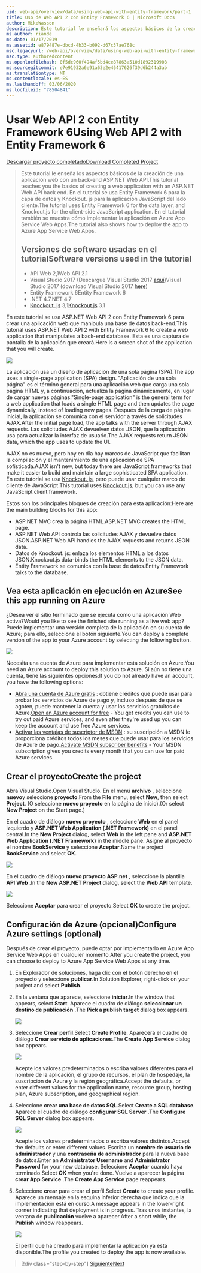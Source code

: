 ```yaml
---
uid: web-api/overview/data/using-web-api-with-entity-framework/part-1
title: Uso de Web API 2 con Entity Framework 6 | Microsoft Docs
author: MikeWasson
description: Este tutorial le enseñará los aspectos básicos de la creación de una aplicación web con un ASP.NET Web API back-end. En el tutorial se usa Entity Framework 6 para los datos...
ms.author: riande
ms.date: 01/17/2019
ms.assetid: e879487e-dbcd-4b33-b092-d67c37ae768c
msc.legacyurl: /web-api/overview/data/using-web-api-with-entity-framework/part-1
msc.type: authoredcontent
ms.openlocfilehash: 0f5dc960f494af5bd4ce87863a510d1892319908
ms.sourcegitcommit: e7e91932a6e91a63e2e46417626f39d6b244a3ab
ms.translationtype: MT
ms.contentlocale: es-ES
ms.lasthandoff: 03/06/2020
ms.locfileid: "78504841"
---
```

# <a name="using-web-api-2-with-entity-framework-6"></a><span data-ttu-id="a6cd6-104">Usar Web API 2 con Entity Framework 6</span><span class="sxs-lookup"><span data-stu-id="a6cd6-104">Using Web API 2 with Entity Framework 6</span></span>

[<span data-ttu-id="a6cd6-105">Descargar proyecto completado</span><span class="sxs-lookup"><span data-stu-id="a6cd6-105">Download Completed Project</span></span>](https://github.com/MikeWasson/BookService)

> <span data-ttu-id="a6cd6-106">Este tutorial le enseña los aspectos básicos de la creación de una aplicación web con un back-end ASP.NET Web API.</span><span class="sxs-lookup"><span data-stu-id="a6cd6-106">This tutorial teaches you the basics of creating a web application with an ASP.NET Web API back end.</span></span> <span data-ttu-id="a6cd6-107">En el tutorial se usa Entity Framework 6 para la capa de datos y Knockout. js para la aplicación JavaScript del lado cliente.</span><span class="sxs-lookup"><span data-stu-id="a6cd6-107">The tutorial uses Entity Framework 6 for the data layer, and Knockout.js for the client-side JavaScript application.</span></span> <span data-ttu-id="a6cd6-108">En el tutorial también se muestra cómo implementar la aplicación en Azure App Service Web Apps.</span><span class="sxs-lookup"><span data-stu-id="a6cd6-108">The tutorial also shows how to deploy the app to Azure App Service Web Apps.</span></span>
>
> ## <a name="software-versions-used-in-the-tutorial"></a><span data-ttu-id="a6cd6-109">Versiones de software usadas en el tutorial</span><span class="sxs-lookup"><span data-stu-id="a6cd6-109">Software versions used in the tutorial</span></span>
>
> - <span data-ttu-id="a6cd6-110">API Web 2,1</span><span class="sxs-lookup"><span data-stu-id="a6cd6-110">Web API 2.1</span></span>
> - <span data-ttu-id="a6cd6-111">Visual Studio 2017 (Descargue Visual Studio 2017 [aquí](https://visualstudio.microsoft.com/downloads/?utm_medium=microsoft&utm_source=docs.microsoft.com&utm_campaign=button+cta&utm_content=download+vs2017))</span><span class="sxs-lookup"><span data-stu-id="a6cd6-111">Visual Studio 2017 (download Visual Studio 2017 [here](https://visualstudio.microsoft.com/downloads/?utm_medium=microsoft&utm_source=docs.microsoft.com&utm_campaign=button+cta&utm_content=download+vs2017))</span></span>
> - <span data-ttu-id="a6cd6-112">Entity Framework 6</span><span class="sxs-lookup"><span data-stu-id="a6cd6-112">Entity Framework 6</span></span>
> - <span data-ttu-id="a6cd6-113">.NET 4.7</span><span class="sxs-lookup"><span data-stu-id="a6cd6-113">.NET 4.7</span></span>
> - <span data-ttu-id="a6cd6-114">[Knockout. js](http://knockoutjs.com/) 3,1</span><span class="sxs-lookup"><span data-stu-id="a6cd6-114">[Knockout.js](http://knockoutjs.com/) 3.1</span></span>

<span data-ttu-id="a6cd6-115">En este tutorial se usa ASP.NET Web API 2 con Entity Framework 6 para crear una aplicación web que manipula una base de datos back-end.</span><span class="sxs-lookup"><span data-stu-id="a6cd6-115">This tutorial uses ASP.NET Web API 2 with Entity Framework 6 to create a web application that manipulates a back-end database.</span></span> <span data-ttu-id="a6cd6-116">Esta es una captura de pantalla de la aplicación que creará.</span><span class="sxs-lookup"><span data-stu-id="a6cd6-116">Here is a screen shot of the application that you will create.</span></span>

[![](part-1/_static/image2.png)](part-1/_static/image1.png)

<span data-ttu-id="a6cd6-117">La aplicación usa un diseño de aplicación de una sola página (SPA).</span><span class="sxs-lookup"><span data-stu-id="a6cd6-117">The app uses a single-page application (SPA) design.</span></span> <span data-ttu-id="a6cd6-118">"Aplicación de una sola página" es el término general para una aplicación web que carga una sola página HTML y, a continuación, actualiza la página dinámicamente, en lugar de cargar nuevas páginas.</span><span class="sxs-lookup"><span data-stu-id="a6cd6-118">"Single-page application" is the general term for a web application that loads a single HTML page and then updates the page dynamically, instead of loading new pages.</span></span> <span data-ttu-id="a6cd6-119">Después de la carga de página inicial, la aplicación se comunica con el servidor a través de solicitudes AJAX.</span><span class="sxs-lookup"><span data-stu-id="a6cd6-119">After the initial page load, the app talks with the server through AJAX requests.</span></span> <span data-ttu-id="a6cd6-120">Las solicitudes AJAX devuelven datos JSON, que la aplicación usa para actualizar la interfaz de usuario.</span><span class="sxs-lookup"><span data-stu-id="a6cd6-120">The AJAX requests return JSON data, which the app uses to update the UI.</span></span>

<span data-ttu-id="a6cd6-121">AJAX no es nuevo, pero hoy en día hay marcos de JavaScript que facilitan la compilación y el mantenimiento de una aplicación de SPA sofisticada.</span><span class="sxs-lookup"><span data-stu-id="a6cd6-121">AJAX isn't new, but today there are JavaScript frameworks that make it easier to build and maintain a large sophisticated SPA application.</span></span> <span data-ttu-id="a6cd6-122">En este tutorial se usa [Knockout. js](http://knockoutjs.com/), pero puede usar cualquier marco de cliente de JavaScript.</span><span class="sxs-lookup"><span data-stu-id="a6cd6-122">This tutorial uses [Knockout.js](http://knockoutjs.com/), but you can use any JavaScript client framework.</span></span>

<span data-ttu-id="a6cd6-123">Estos son los principales bloques de creación para esta aplicación:</span><span class="sxs-lookup"><span data-stu-id="a6cd6-123">Here are the main building blocks for this app:</span></span>

- <span data-ttu-id="a6cd6-124">ASP.NET MVC crea la página HTML.</span><span class="sxs-lookup"><span data-stu-id="a6cd6-124">ASP.NET MVC creates the HTML page.</span></span>
- <span data-ttu-id="a6cd6-125">ASP.NET Web API controla las solicitudes AJAX y devuelve datos JSON.</span><span class="sxs-lookup"><span data-stu-id="a6cd6-125">ASP.NET Web API handles the AJAX requests and returns JSON data.</span></span>
- <span data-ttu-id="a6cd6-126">Datos de Knockout. js: enlaza los elementos HTML a los datos JSON.</span><span class="sxs-lookup"><span data-stu-id="a6cd6-126">Knockout.js data-binds the HTML elements to the JSON data.</span></span>
- <span data-ttu-id="a6cd6-127">Entity Framework se comunica con la base de datos.</span><span class="sxs-lookup"><span data-stu-id="a6cd6-127">Entity Framework talks to the database.</span></span>

## <a name="see-this-app-running-on-azure"></a><span data-ttu-id="a6cd6-128">Vea esta aplicación en ejecución en Azure</span><span class="sxs-lookup"><span data-stu-id="a6cd6-128">See this app running on Azure</span></span>

<span data-ttu-id="a6cd6-129">¿Desea ver el sitio terminado que se ejecuta como una aplicación Web activa?</span><span class="sxs-lookup"><span data-stu-id="a6cd6-129">Would you like to see the finished site running as a live web app?</span></span> <span data-ttu-id="a6cd6-130">Puede implementar una versión completa de la aplicación en su cuenta de Azure; para ello, seleccione el botón siguiente.</span><span class="sxs-lookup"><span data-stu-id="a6cd6-130">You can deploy a complete version of the app to your Azure account by selecting the following button.</span></span>

[![](http://azuredeploy.net/deploybutton.png)](https://azuredeploy.net/?WT.mc_id=deploy_azure_aspnet&repository=https://github.com/tfitzmac/BookService)

<span data-ttu-id="a6cd6-131">Necesita una cuenta de Azure para implementar esta solución en Azure.</span><span class="sxs-lookup"><span data-stu-id="a6cd6-131">You need an Azure account to deploy this solution to Azure.</span></span> <span data-ttu-id="a6cd6-132">Si aún no tiene una cuenta, tiene las siguientes opciones:</span><span class="sxs-lookup"><span data-stu-id="a6cd6-132">If you do not already have an account, you have the following options:</span></span>

- <span data-ttu-id="a6cd6-133">[Abra una cuenta de Azure gratis](https://azure.microsoft.com/pricing/free-trial/?WT.mc_id=A443DD604) : obtiene créditos que puede usar para probar los servicios de Azure de pago y, incluso después de que se agoten, puede mantener la cuenta y usar los servicios gratuitos de Azure.</span><span class="sxs-lookup"><span data-stu-id="a6cd6-133">[Open an Azure account for free](https://azure.microsoft.com/pricing/free-trial/?WT.mc_id=A443DD604) - You get credits you can use to try out paid Azure services, and even after they're used up you can keep the account and use free Azure services.</span></span>
- <span data-ttu-id="a6cd6-134">[Activar las ventajas de suscriptor de MSDN](https://azure.microsoft.com/pricing/member-offers/msdn-benefits-details/?WT.mc_id=A443DD604) : su suscripción a MSDN le proporciona créditos todos los meses que puede usar para los servicios de Azure de pago.</span><span class="sxs-lookup"><span data-stu-id="a6cd6-134">[Activate MSDN subscriber benefits](https://azure.microsoft.com/pricing/member-offers/msdn-benefits-details/?WT.mc_id=A443DD604) - Your MSDN subscription gives you credits every month that you can use for paid Azure services.</span></span>

## <a name="create-the-project"></a><span data-ttu-id="a6cd6-135">Crear el proyecto</span><span class="sxs-lookup"><span data-stu-id="a6cd6-135">Create the project</span></span>

<span data-ttu-id="a6cd6-136">Abra Visual Studio.</span><span class="sxs-lookup"><span data-stu-id="a6cd6-136">Open Visual Studio.</span></span> <span data-ttu-id="a6cd6-137">En el menú **archivo** , seleccione **nuevo**y seleccione **proyecto**.</span><span class="sxs-lookup"><span data-stu-id="a6cd6-137">From the **File** menu, select **New**, then select **Project**.</span></span> <span data-ttu-id="a6cd6-138">(O seleccione **nuevo proyecto** en la página de inicio).</span><span class="sxs-lookup"><span data-stu-id="a6cd6-138">(Or select **New Project** on the Start page.)</span></span>

<span data-ttu-id="a6cd6-139">En el cuadro de diálogo **nuevo proyecto** , seleccione **Web** en el panel izquierdo y **ASP.NET Web Application (.NET Framework)** en el panel central.</span><span class="sxs-lookup"><span data-stu-id="a6cd6-139">In the **New Project** dialog, select **Web** in the left pane and **ASP.NET Web Application (.NET Framework)** in the middle pane.</span></span> <span data-ttu-id="a6cd6-140">Asigne al proyecto el nombre **BookService** y seleccione **Aceptar**.</span><span class="sxs-lookup"><span data-stu-id="a6cd6-140">Name the project **BookService** and select **OK**.</span></span>

[![](part-1/_static/image11.png)](part-1/_static/image11.png)

<span data-ttu-id="a6cd6-141">En el cuadro de diálogo **nuevo proyecto ASP.net** , seleccione la plantilla **API Web** .</span><span class="sxs-lookup"><span data-stu-id="a6cd6-141">In the **New ASP.NET Project** dialog, select the **Web API** template.</span></span>

[![](part-1/_static/image12.png)](part-1/_static/image12.png)

<span data-ttu-id="a6cd6-142">Seleccione **Aceptar** para crear el proyecto.</span><span class="sxs-lookup"><span data-stu-id="a6cd6-142">Select **OK** to create the project.</span></span>

## <a name="configure-azure-settings-optional"></a><span data-ttu-id="a6cd6-143">Configuración de Azure (opcional)</span><span class="sxs-lookup"><span data-stu-id="a6cd6-143">Configure Azure settings (optional)</span></span>

<span data-ttu-id="a6cd6-144">Después de crear el proyecto, puede optar por implementarlo en Azure App Service Web Apps en cualquier momento.</span><span class="sxs-lookup"><span data-stu-id="a6cd6-144">After you create the project, you can choose to deploy to Azure App Service Web Apps at any time.</span></span> 

1. <span data-ttu-id="a6cd6-145">En Explorador de soluciones, haga clic con el botón derecho en el proyecto y seleccione **publicar**.</span><span class="sxs-lookup"><span data-stu-id="a6cd6-145">In Solution Explorer, right-click on your project and select **Publish**.</span></span>

2. <span data-ttu-id="a6cd6-146">En la ventana que aparece, seleccione **iniciar**.</span><span class="sxs-lookup"><span data-stu-id="a6cd6-146">In the window that appears, select **Start**.</span></span> <span data-ttu-id="a6cd6-147">Aparece el cuadro de diálogo **seleccionar un destino de publicación** .</span><span class="sxs-lookup"><span data-stu-id="a6cd6-147">The **Pick a publish target** dialog box appears.</span></span>

   [![](part-1/_static/image14.png)](part-1/_static/image14.png)

3. <span data-ttu-id="a6cd6-148">Seleccione **Crear perfil**.</span><span class="sxs-lookup"><span data-stu-id="a6cd6-148">Select **Create Profile**.</span></span> <span data-ttu-id="a6cd6-149">Aparecerá el cuadro de diálogo **Crear servicio de aplicaciones**.</span><span class="sxs-lookup"><span data-stu-id="a6cd6-149">The **Create App Service** dialog box appears.</span></span>

   [![](part-1/_static/image15.png)](part-1/_static/image15.png)

   <span data-ttu-id="a6cd6-150">Acepte los valores predeterminados o escriba valores diferentes para el nombre de la aplicación, el grupo de recursos, el plan de hospedaje, la suscripción de Azure y la región geográfica.</span><span class="sxs-lookup"><span data-stu-id="a6cd6-150">Accept the defaults, or enter different values for the application name, resource group, hosting plan, Azure subscription, and geographical region.</span></span> 

4. <span data-ttu-id="a6cd6-151">Seleccione **crear una base de datos SQL**.</span><span class="sxs-lookup"><span data-stu-id="a6cd6-151">Select **Create a SQL database**.</span></span> <span data-ttu-id="a6cd6-152">Aparece el cuadro de diálogo **configurar SQL Server** .</span><span class="sxs-lookup"><span data-stu-id="a6cd6-152">The **Configure SQL Server** dialog box appears.</span></span> 

   [![](part-1/_static/image16.png)](part-1/_static/image16.png)

   <span data-ttu-id="a6cd6-153">Acepte los valores predeterminados o escriba valores distintos.</span><span class="sxs-lookup"><span data-stu-id="a6cd6-153">Accept the defaults or enter different values.</span></span> <span data-ttu-id="a6cd6-154">Escriba un **nombre de usuario de administrador** y una **contraseña de administrador** para la nueva base de datos.</span><span class="sxs-lookup"><span data-stu-id="a6cd6-154">Enter an **Administrator Username** and **Administrator Password** for your new database.</span></span> <span data-ttu-id="a6cd6-155">Seleccione **Aceptar** cuando haya terminado.</span><span class="sxs-lookup"><span data-stu-id="a6cd6-155">Select **OK** when you're done.</span></span> <span data-ttu-id="a6cd6-156">Vuelve a aparecer la página **crear App Service** .</span><span class="sxs-lookup"><span data-stu-id="a6cd6-156">The **Create App Service** page reappears.</span></span>

5. <span data-ttu-id="a6cd6-157">Seleccione **crear** para crear el perfil.</span><span class="sxs-lookup"><span data-stu-id="a6cd6-157">Select **Create** to create your profile.</span></span> <span data-ttu-id="a6cd6-158">Aparece un mensaje en la esquina inferior derecha que indica que la implementación está en curso.</span><span class="sxs-lookup"><span data-stu-id="a6cd6-158">A message appears in the lower-right corner indicating that deployment is in progress.</span></span> <span data-ttu-id="a6cd6-159">Tras unos instantes, la ventana de **publicación** vuelve a aparecer.</span><span class="sxs-lookup"><span data-stu-id="a6cd6-159">After a short while, the **Publish** window reappears.</span></span>

    [![](part-1/_static/image17.png)](part-1/_static/image17.png)
   
    <span data-ttu-id="a6cd6-160">El perfil que ha creado para implementar la aplicación ya está disponible.</span><span class="sxs-lookup"><span data-stu-id="a6cd6-160">The profile you created to deploy the app is now available.</span></span> 

> [!div class="step-by-step"]
> [<span data-ttu-id="a6cd6-161">Siguiente</span><span class="sxs-lookup"><span data-stu-id="a6cd6-161">Next</span></span>](part-2.md)
